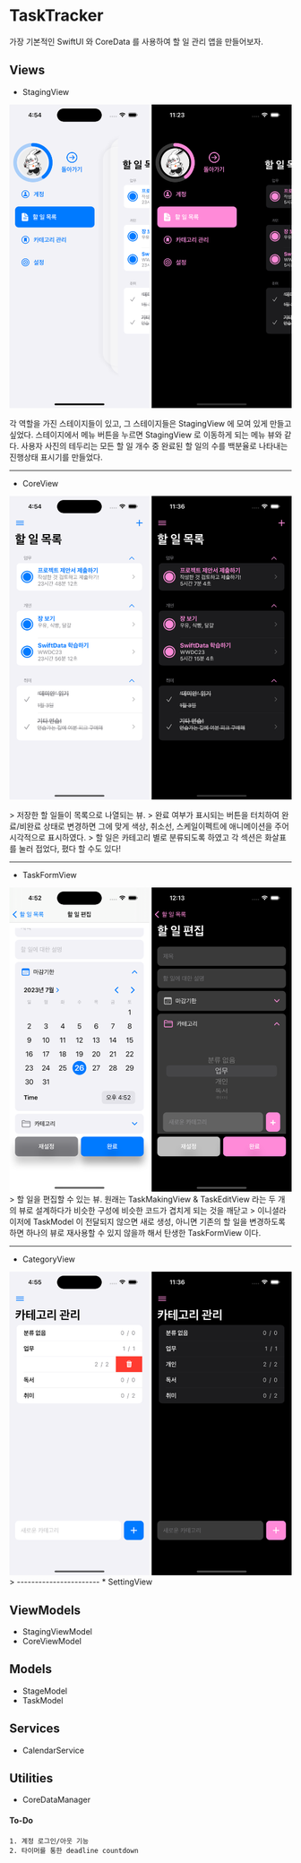 #  TaskTracker
가장 기본적인 SwiftUI 와 CoreData 를 사용하여 할 일 관리 앱을 만들어보자.

## Views
* StagingView
<p>
    <img src="https://github.com/Remaked-Swain/ScreenShotRepository/blob/main/TaskTracker/StagingView.png?raw=true" alt="StagingView" width="250px">
    <img src="https://github.com/Remaked-Swain/ScreenShotRepository/blob/main/TaskTracker/StagingView_dark.png?raw=true" alt="StagingView_dark" width="250px">
</p>
각 역할을 가진 스테이지들이 있고, 그 스테이지들은 StagingView 에 모여 있게 만들고 싶었다.
스테이지에서 메뉴 버튼을 누르면 StagingView 로 이동하게 되는 메뉴 뷰와 같다.
사용자 사진의 테두리는 모든 할 일 개수 중 완료된 할 일의 수를 백분율로 나타내는 진행상태 표시기를 만들었다.

-----------------------
* CoreView
<p>
    <img src="https://github.com/Remaked-Swain/ScreenShotRepository/blob/main/TaskTracker/CoreView.png?raw=true" alt="StagingView" width="250px">
    <img src="https://github.com/Remaked-Swain/ScreenShotRepository/blob/main/TaskTracker/CoreView_dark.png?raw=true" alt="StagingView" width="250px">
</p>
> 저장한 할 일들이 목록으로 나열되는 뷰.
> 완료 여부가 표시되는 버튼을 터치하여 완료/비완료 상태로 변경하면 그에 맞게 색상, 취소선, 스케일이펙트에 애니메이션을 주어 시각적으로 표시하였다.
> 할 일은 카테고리 별로 분류되도록 하였고 각 섹션은 화살표를 눌러 접었다, 폈다 할 수도 있다!

-----------------------
* TaskFormView
<img src="https://github.com/Remaked-Swain/ScreenShotRepository/blob/main/TaskTracker/TaskFormView.png?raw=true" alt="StagingView" width="250px">
<img src="https://github.com/Remaked-Swain/ScreenShotRepository/blob/main/TaskTracker/TaskFormView_dark.png?raw=true" alt="StagingView" width="250px">
> 할 일을 편집할 수 있는 뷰. 원래는 TaskMakingView & TaskEditView 라는 두 개의 뷰로 설계하다가 비슷한 구성에 비슷한 코드가 겹치게 되는 것을 깨닫고
> 이니셜라이저에 TaskModel 이 전달되지 않으면 새로 생성, 아니면 기존의 할 일을 변경하도록 하면 하나의 뷰로 재사용할 수 있지 않을까 해서 탄생한 TaskFormView 이다.

-----------------------
* CategoryView
<img src="https://github.com/Remaked-Swain/ScreenShotRepository/blob/main/TaskTracker/CategoriesView.png?raw=true" alt="StagingView" width="250px">
<img src="https://github.com/Remaked-Swain/ScreenShotRepository/blob/main/TaskTracker/CategoriesView_dark.png?raw=true" alt="StagingView" width="250px">
> 
-----------------------
* SettingView

## ViewModels
* StagingViewModel
* CoreViewModel

## Models
* StageModel
* TaskModel

## Services
* CalendarService

## Utilities
* CoreDataManager


#### To-Do
    1. 계정 로그인/아웃 기능
    2. 타이머를 통한 deadline countdown
